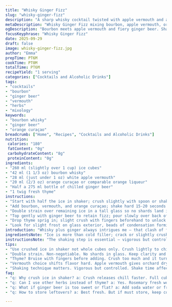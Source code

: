 ```yaml
---
title: "Whisky Ginger Fizz"
slug: "whisky-ginger-fizz"
description: "A sharp whisky cocktail twisted with apple vermouth and a touch of orange liqueur. Ginger beer adds fizz and spice. Thyme for aroma. Quick shake, quick pour. Refreshing, a bit rustic, with bubbles that lift the whisky’s warmth. Adapted for home bars and imperfect stocks."
metaDescription: "Whisky Ginger Fizz mixing bourbon, apple vermouth, orange curaçao, topped with sharp ginger beer and fresh thyme. Chill, shake, strain, fizzy, aromatic, rustic warmth."
ogDescription: "Bourbon meets apple vermouth and fiery ginger beer. Shake crushed ice, double strain, thyme bruised last. Crisp fizz, aromatic herb punch, layering sharp citrus and spice."
focusKeyphrase: "Whisky Ginger Fizz"
date: 2025-09-29
draft: false
image: whisky-ginger-fizz.jpg
author: "Emma"
prepTime: PT6M
cookTime: PT0M
totalTime: PT6M
recipeYield: "1 serving"
categories: ["Cocktails and Alcoholic Drinks"]
tags:
- "cocktails"
- "bourbon"
- "ginger beer"
- "vermouth"
- "herbs"
- "mixology"
keywords:
- "bourbon whisky"
- "ginger beer"
- "orange curaçao"
breadcrumb: ["Home", "Recipes", "Cocktails and Alcoholic Drinks"]
nutrition: 
 calories: "180"
 fatContent: "0g"
 carbohydrateContent: "8g"
 proteinContent: "0g"
ingredients:
- "260 ml (slightly over 1 cup) ice cubes"
- "42 ml (1 1/3 oz) bourbon whisky"
- "28 ml (just under 1 oz) white apple vermouth"
- "20 ml (2/3 oz) orange curaçao or comparable orange liqueur"
- "Half a 275 ml bottle of chilled ginger beer"
- "1 twig fresh thyme"
instructions:
- "Start with half the ice in shaker; crush slightly with spoon or shaker lid to release chill but don't water down."
- "Add bourbon, vermouth, and orange curaçao; shake hard 15-20 seconds till shaker frosts slightly."
- "Double strain over remaining ice in a tall glass so no shards land in drink, preserves clarity."
- "Top gently with ginger beer to retain fizz; pour slowly over back of spoon."
- "Drop thyme sprig in; slight crush with fingers beforehand to unlock oils, aroma rises immediately."
- "Look for slight frost on glass exterior, beads of condensation forming; that tells you it's cold enough."
introduction: "Whisky plus ginger always intrigues me — that clash of fire, sweet spice and sharpness. Tried many combos over years. Sometimes too watery. Give this combo a shot: apple vermouth lends unexpected dryness and an orchard edge instead of the usual sweet vermouth. Orange liqueur swapped to curaçao for brightness — tamer but fragrant. Ginger beer, the star, keep it cold, sharp, bubbles alive. The thyme sprig? Aromatic grenade in your face, herbaceous, fresh. Not just garnish, it’s part of the drink. Ice a key player here — use plenty but don’t melt it before drink hits lips. You’ll hear the fizz, taste spice, feel whisky warmth in a new way."
ingredientsNote: "Ice is more than cold filler; crack or slightly crushed ensures quicker chill without dilution. Bourbon preferred for body and caramel, but Canadian whisky or rye works if bourbon feels too heavy. Vermouth of apple type really shifts flavor; if unavailable, try a dry white vermouth and add a sliver of green apple peel for brightness. Triple sec often syrupy; swap for orange curaçao to inject subtle orange oil notes without sugary hit. Ginger beer must be cold and sharp; flat or sweet versions kill this. The thyme isn’t optional; crushing it lightly releases oils but avoid pulverizing or it turns bitter. Substitutes: fresh rosemary works for piney herbal touch; omit herb if you want pure straightforward punch."
instructionsNote: "The shaking step is essential — vigorous but controlled. The slight frost on shaker walls means liquid and air temps align, ensuring ideal chill and aeration. Don’t just toss all ice in shaker; split ice lets you control dilution, ice melt, and maintain texture. Straining is non-negotiable for clarity and palate cleanliness. Ginger beer poured over spoon preserves fizz, yielding those satisfying bursts of carbonation in each sip. The thyme goes last — lightly bruised with fingers before dropping releases punchy aroma without bitterness. Watch condensation on glass; that wetness signals drink is ready for enjoyment. Small timing variance in shake time affects coldness and bite — trust frost and feel more than stopwatch. If ginger beer too sweet or flat, add splash of soda water or fresh ginger juice for zing."
tips:
- "Use crushed ice in shaker not whole cubes only. Crush lightly to chill fast but avoid watering down too soon. Split ice sets dilution pace. Half in shaker, half in glass works best for texture control. Watch shaker frost; it signals chill and air mix. Timing: 15-20 seconds vigorous shake is enough. Too short? Dull chill. Too long? Dilution overload."
- "Double strain. Non-negotiable. No shards in glass. Keep clarity and smooth sip. Use fine mesh or a tea strainer. Shards kill experience. Put remaining ice in tall glass first. Trap shards in shaker, not drink. Avoid watery mess. Ginger beer last step, always poured gently over spoon. Keeps fizz alive way longer."
- "Thyme? Bruise with fingers before adding. Crush too much and it turns bitter. Aromatic oils release quick, herb punches up aroma, not overpowers. Fresh rosemary works if you want pine twist, no thyme. Skip if want punch without herb edge. Timing matters too. Drop thyme last, after pouring ginger beer. Fragrance hits right away. Don’t pulverize sprig."
- "Vermouth choice shifts flavor hard. Apple vermouth gives orchard dry edge, quite different from sweet vermouth. Don’t find? Use dry white vermouth plus thin sliver of green apple peel for brightness. Triple sec too syrupy, swap for orange curaçao for subtle orange oil notes without sugary hit. Ginger beer must be cold, sharp, bubbly. Flat kills fizz, sweetness dulls sharpness."
- "Shaking technique matters. Vigorous but controlled. Shake time affects dilution and bite. Watch glass condensation, beads signal drink ready. Frost means shaker cold enough, also good air bubbles. Don’t dump all ice at once. Split lets you control melt rate. If ginger beer too sweet or flat? Splash soda water or fresh ginger juice for zing. Always chill ginger beer before use."
faq:
- "q: Why crush ice in shaker? a: Crush releases chill faster. Full cubes slow cool. But crush lightly. Too much crush waters drink too soon. Split ice. Half in shaker, rest in glass. Control melt better. Timing critical for right dilution."
- "q: Can I use other herbs instead of thyme? a: Yes. Rosemary fresh works for piney herbal. Omit if prefer punch without herb. Avoid pulverizing herb. Crush fingers only. Add last step. Herb oils volatile, release fast. Overcrushed gets bitter fast. Timing after ginger beer pour best."
- "q: What if ginger beer is too sweet or flat? a: Add soda water or fresh grated ginger juice. Keep cold always. Flat ginger beer kills fizz, dulls sharpness. Sharp ginger beer key player here. Coldness matters. Store ginger beer chilled until pour. Pour slow over spoon preserves bubbles."
- "q: How to store leftovers? a: Best fresh. But if must store, keep components separate: bourbon mix chilled in sealed container. Ginger beer cold on side. Add thyme fresh before serving. Avoid shaking or mixing too far ahead; ice melt ruins texture. Glass condensation shows freshness."

---
```

